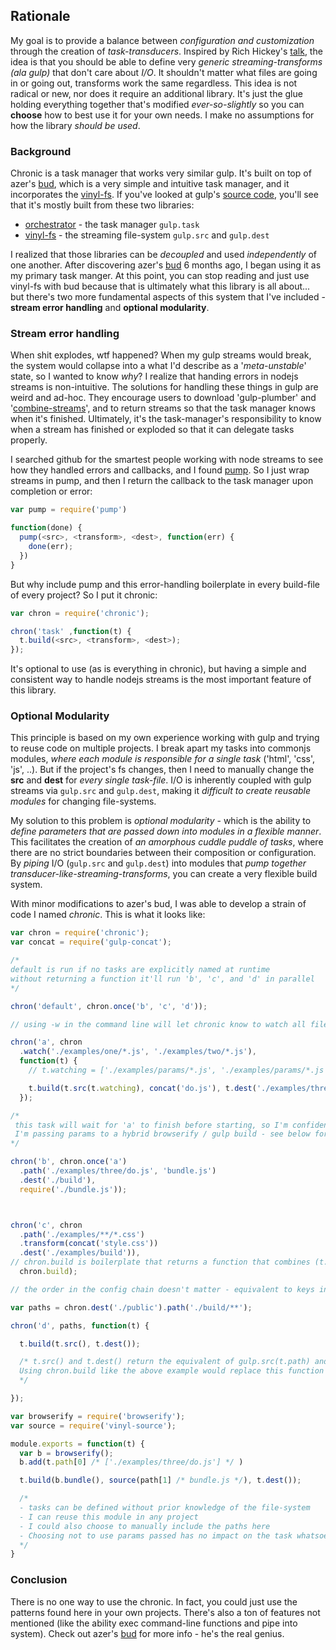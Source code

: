 ## Rationale

My goal is to provide a balance between *configuration and customization* through the creation of *task-transducers*. Inspired by Rich Hickey's [talk](https://www.youtube.com/watch?v=6mTbuzafcII), the idea is that you should be able to define very *generic streaming-transforms (ala gulp)* that don't care about *I/O*. It shouldn't matter what files are going in or going out, transforms work the same regardless. This idea is not radical or new, nor does it require an additional library. It's just the glue holding everything together that's modified *ever-so-slightly* so you can **choose** how to best use it for your own needs. I make no assumptions for how the library *should be used*.

### Background

Chronic is a task manager that works very similar gulp. It's built on top of azer's [bud](https://github.com/azer/bud), which is a very simple and intuitive task manager, and it incorporates the [vinyl-fs](https://github.com/wearefractal/vinyl-fs). If you've looked at gulp's [source code](https://github.com/gulpjs/gulp/blob/master/index.js), you'll see that it's mostly built from these two libraries: 

* [orchestrator](https://github.com/orchestrator/orchestrator) - the task manager `gulp.task`
* [vinyl-fs](https://github.com/wearefractal/vinyl-fs) - the streaming file-system `gulp.src` and `gulp.dest`

I realized that those libraries can be *decoupled* and used *independently* of one another. After discovering azer's [bud](https://github.com/azer/bud) 6 months ago, I began using it as my primary task manger. At this point, you can stop reading and just use vinyl-fs with bud because that is ultimately what this library is all about... but there's two more fundamental aspects of this system that I've included - **stream error handling** and **optional modularity**.

### Stream error handling

When shit explodes, wtf happened? When my gulp streams would break, the system would collapse into a what I'd describe as a '*meta-unstable*' state, so I wanted to know *why*? I realize that handing errors in nodejs streams is non-intuitive. The solutions for handling these things in gulp are weird and ad-hoc. They encourage users to download 'gulp-plumber' and '[combine-streams](https://github.com/gulpjs/gulp/blob/master/docs/recipes/combining-streams-to-handle-errors.md)', and to return streams so that the task manager knows when it's finished. Ultimately, it's the task-manager's responsibility to know when a stream has finished or exploded so that it can delegate tasks properly. 

I searched github for the smartest people working with node streams to see how they handled errors and callbacks, and I found [pump](https://github.com/mafintosh/pump). So I just wrap streams in pump, and then I return the callback to the task manager upon completion or error:

```js
var pump = require('pump')

function(done) {
  pump(<src>, <transform>, <dest>, function(err) {
    done(err);
  })
}
```

But why include pump and this error-handling boilerplate in every build-file of every project? So I put it chronic:

```js
var chron = require('chronic');

chron('task' ,function(t) {
  t.build(<src>, <transform>, <dest>);
});
```

It's optional to use (as is everything in chronic), but having a simple and consistent way to handle nodejs streams is the most important feature of this library. 

### Optional Modularity

This principle is based on my own experience working with gulp and trying to reuse code on multiple projects. I break apart my tasks into commonjs modules, *where each module is responsible for a single task* ('html', 'css', 'js', ..). But if the project's fs changes, then I need to manually change the **src** and **dest** for *every single task-file*. I/O is inherently coupled with gulp streams via `gulp.src` and `gulp.dest`, making it *difficult to create reusable modules* for changing file-systems.  

My solution to this problem is *optional modularity* - which is the ability to *define parameters that are passed down into modules in a flexible manner*. This facilitates the creation of *an amorphous cuddle puddle of tasks*, where there are no strict boundaries between their composition or configuration. By *piping* I/O (`gulp.src` and `gulp.dest`) into modules that *pump together transducer-like-streaming-transforms*, you can create a very flexible build system.

With minor modifications to azer's bud, I was able to develop a strain of code I named *chronic*. This is what it looks like:

```js
var chron = require('chronic');
var concat = require('gulp-concat');

/* 
default is run if no tasks are explicitly named at runtime
without returning a function it'll run 'b', 'c', and 'd' in parallel 
*/

chron('default', chron.once('b', 'c', 'd'));

// using -w in the command line will let chronic know to watch all files in chron.watch('glob') and retrigger the task if any files are modified

chron('a', chron
  .watch('./examples/one/*.js', './examples/two/*.js'), 
  function(t) {
    // t.watching = ['./examples/params/*.js', './examples/params/*.js'] 

    t.build(t.src(t.watching), concat('do.js'), t.dest('./examples/three'));
  });

/*
 this task will wait for 'a' to finish before starting, so I'm confident "three/do.js" exists.
 I'm passing params to a hybrid browserify / gulp build - see below for more info.
*/

chron('b', chron.once('a')
  .path('./examples/three/do.js', 'bundle.js')
  .dest('./build'),
  require('./bundle.js'));



chron('c', chron
  .path('./examples/**/*.css')
  .transform(concat('style.css'))
  .dest('./examples/build')),
// chron.build is boilerplate that returns a function that combines (t.src(), ..transforms, t.dest())
  chron.build);

// the order in the config chain doesn't matter - equivalent to keys in an opts {}

var paths = chron.dest('./public').path('./build/**');

chron('d', paths, function(t) {

  t.build(t.src(), t.dest());

  /* t.src() and t.dest() return the equivalent of gulp.src(t.path) and gulp.dest(chron.dest(*)). 
  Using chron.build like the above example would replace this function
  */

});

```

```js
var browserify = require('browserify');
var source = require('vinyl-source');

module.exports = function(t) {
  var b = browserify();
  b.add(t.path[0] /* ['./examples/three/do.js'] */ )

  t.build(b.bundle(), source(path[1] /* bundle.js */), t.dest());

  /* 
  - tasks can be defined without prior knowledge of the file-system
  - I can reuse this module in any project
  - I could also choose to manually include the paths here
  - Choosing not to use params passed has no impact on the task whatsoever 
  */
}

```

### Conclusion

There is no one way to use the chronic. In fact, you could just use the patterns found here in your own projects. There's also a ton of features not mentioned (like the ability exec command-line functions and pipe into system). Check out azer's [bud](https://github.com/azer/bud) for more info - he's the real genius. 

